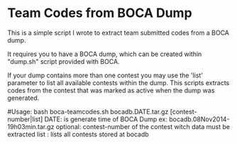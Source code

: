 # Team Codes from BOCA Dump

This is a simple script I wrote to extract team submitted codes from a BOCA
dump.

It requires you to have a BOCA dump, which can be created within "dump.sh"
script provided with BOCA.

If your dump contains more than one contest you may use the 'list' parameter
to list all available contests within the dump. This scripts extracts codes
from the contest that was marked as active when the dump was generated.

#Usage:
bash boca-teamcodes.sh bocadb.DATE.tar.gz [contest-number|list]
  DATE: is generate time of BOCA Dump
  ex: bocadb.08Nov2014-19h03min.tar.gz
  optional: contest-number of the contest witch data must be extracted
            list : lists all contests stored at bocadb

